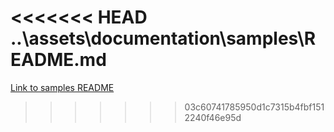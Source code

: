 <<<<<<< HEAD
..\assets\documentation\samples\README.md
=======
[Link to samples README](../assets/documentation/samples/README.md)
>>>>>>> 03c60741785950d1c7315b4fbf1512240f46e95d
